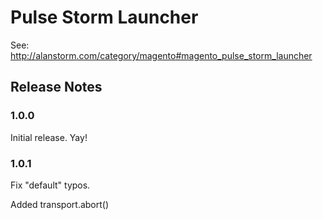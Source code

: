 Pulse Storm Launcher
==================================================	

See: http://alanstorm.com/category/magento#magento_pulse_storm_launcher


Release Notes
--------------------------------------------------

### 1.0.0

Initial release.  Yay!

### 1.0.1

Fix "default" typos.

Added transport.abort()
